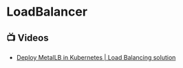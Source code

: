 # LoadBalancer

## 📺 Videos
- [Deploy MetalLB in Kubernetes | Load Balancing solution](https://www.youtube.com/watch?v=LMOYOtzpoXg)
